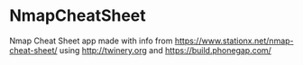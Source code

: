 # NmapCheatSheet
Nmap Cheat Sheet app made with info from https://www.stationx.net/nmap-cheat-sheet/ using http://twinery.org and https://build.phonegap.com/
